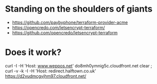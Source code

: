 # Standing on the shoulders of giants

* https://github.com/paybyphone/terraform-provider-acme
* https://opencredo.com/letsencrypt-terraform/
* https://github.com/opencredo/letsencrypt-terraform


# Does it work?

   curl -I -H 'Host: www.weppos.net' do8mh0ymnig5c.cloudfront.net
   clear ; curl -v -k -I -H 'Host: redirect.halftown.co.uk' https://d2vudmcgvjhm97.cloudfront.net/


